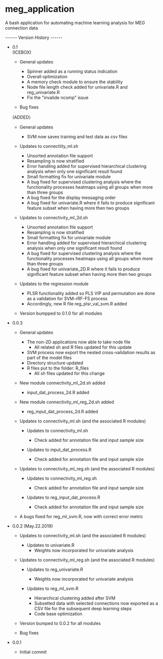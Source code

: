 # meg_application

A bash application for automating machine learning analysis for MEG connection data

------ Version History ------

- 0.1  
  (ICEBOX)
  - General updates
    - Spinner added as a running status indication
    - Overall optimization
    - A memory check module to ensure the stability
    - Node file length check added for univariate.R and reg_univariate.R
    - Fix the "invalide ncomp" issue
  
  - Bug fixes

  (ADDED）
  - General updates
    - SVM now saves training and test data as csv files

  - Updates to connectiity_ml.sh
    - Unsorted annotation file support
    - Resampling is now stratified
    - Error handling added for supervised hierarchical clustering analysis when only one significant resutl found
    - Small formatting fix for univariate module
    - A bug fixed for supervised clustering analysis where the functionality processes heatmaps using all groups when more than three groups
    - A bug fixed for the display messaging order
    - A bug fixed for univariate.R where it fails to produce significant feature subset when having more then two groups
  
  - Updates to connectivity_ml_2d.sh
    - Unsorted annotation file support
    - Resampling is now stratified
    - Small formatting fix for univariate module
    - Error handling added for supervised hierarchical clustering analysis when only one significant resutl found
    - A bug fixed for supervised clustering analysis where the functionality processes heatmaps using all groups when more than three groups
    - A bug fixed for univariate_2D.R where it fails to produce significant feature subset when having more then two groups
  
  - Updates to the regression module
    - PLSR functionality added so PLS VIP and permutation are done as a validation for SVM-rRF-FS process
    - Accordingly, new R file reg_plsr_val_svm.R added

  - Version bumpped to 0.1.0 for all modules

- 0.0.3
  - General updates
    - The non-2D applications now able to take node file
      - All related sh and R files updated for this update
    - SVM process now export the nested cross-validation results as part of the model files
    - Directory structure updated
    - R files put to the folder: R_files
      - All sh files updated for this change

  - New module connectivity_ml_2d.sh added
    - input_dat_process_2d.R added
 
  - New module connectivity_ml_reg_2d.sh added
    - reg_input_dat_process_2d.R added

  - Updates to connectivity_ml.sh (and the associated R modules)
    - Updates to connectivity_ml.sh
      - Check added for annotation file and input sample size

    - Updates to input_dat_process.R
      - Check added for annotation file and input sample size

  - Updates to connectivity_ml_reg.sh (and the associated R modules)
    - Updates to connectivity_ml_reg.sh
      - Check added for annotation file and input sample size

    - Updates to reg_input_dat_process.R
      - Check added for annotation file and input sample size

  - A bugs fixed for reg_ml_svm.R, now with correct error metric

- 0.0.2 (May.22.2019)
  - Updates to connectivity_ml.sh (and the associated R modules)
    - Updates to univariate.R
      - Weights now incorporated for univariate analysis

  - Updates to connectivity_ml_reg.sh (and the associated R modules)
    - Updates to reg_univariate.R
      - Weights now incorporated for univariate analysis

    - Updates to reg_ml_svm.R
      - Hierarchical clustering added after SVM
      - Subsetted data with selected connections now exported as a CSV file for the subsequent deep learning steps
      - Code base optimization

  - Version bumped to 0.0.2 for all modules

  - Bug fixes

- 0.0.1
  - Initial commit
